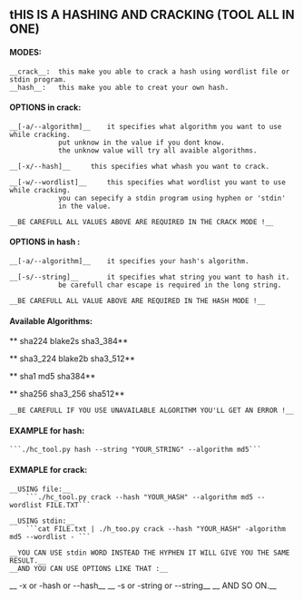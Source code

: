 ## tHIS IS A HASHING AND CRACKING (TOOL ALL IN ONE)



#### MODES:
	__crack__:	this make you able to crack a hash using wordlist file or stdin program.
	__hash__:	this make you able to creat your own hash.



#### OPTIONS in crack:
	__[-a/--algorithm]__	it specifies what algorithm you want to use while cracking.
				put unknow in the value if you dont know.
				the unknow value will try all avaible algorithms.

	__[-x/--hash]__		this specifies what whash you want to crack.

	__[-w/--wordlist]__		this specifies what wordlist you want to use while cracking.
				you can sepecify a stdin program using hyphen or 'stdin'
				in the value.

	__BE CAREFULL ALL VALUES ABOVE ARE REQUIRED IN THE CRACK MODE !__



#### OPTIONS in hash :
	__[-a/--algorithm]__	it specifies your hash's algorithm.

	__[-s/--string]__		it specifies what string you want to hash it.
				be carefull char escape is required in the long string.

	__BE CAREFULL ALL VALUE ABOVE ARE REQUIRED IN THE HASH MODE !__



#### Available Algorithms:

**	sha224		blake2s		sha3_384**

**	sha3_224	blake2b		sha3_512**

**	sha1		md5		sha384**

**	sha256		sha3_256	sha512**


	__BE CAREFULL IF YOU USE UNAVAILABLE ALGORITHM YOU'LL GET AN ERROR !__



#### EXAMPLE for hash:
	```./hc_tool.py hash --string "YOUR_STRING" --algorithm md5```

#### EXMAPLE for crack:
	__USING file:__
		```./hc_tool.py crack --hash "YOUR_HASH" --algorithm md5 --wordlist FILE.TXT```

	__USING stdin:__
		```cat FILE.txt | ./h_too.py crack --hash "YOUR_HASH" -algorithm md5 --wordlist - ```

	__YOU CAN USE stdin WORD INSTEAD THE HYPHEN IT WILL GIVE YOU THE SAME RESULT.__
	__AND YOU CAN USE OPTIONS LIKE THAT :__
__		-x	or	-hash		or	--hash__
__		-s	or	-string		or	--string__
__	AND SO ON.__




